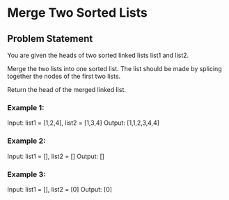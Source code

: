 # Merge Two Sorted Lists


## Problem Statement

You are given the heads of two sorted linked lists list1 and list2.

Merge the two lists into one sorted list. The list should be made by splicing together the nodes of the first two lists.

Return the head of the merged linked list.

 

### Example 1:

Input: list1 = [1,2,4], list2 = [1,3,4]
Output: [1,1,2,3,4,4]

### Example 2:

Input: list1 = [], list2 = []
Output: []

### Example 3:

Input: list1 = [], list2 = [0]
Output: [0]



